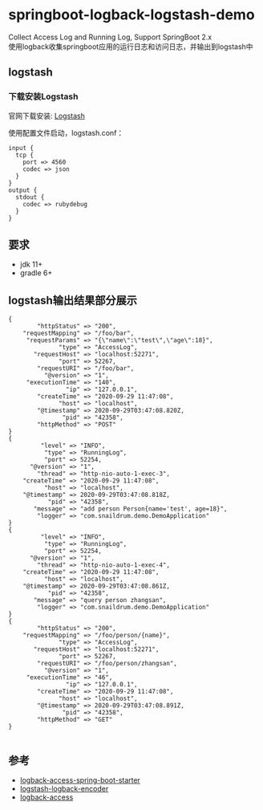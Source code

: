# springboot-logback-logstash-demo
Collect Access Log and Running Log, Support SpringBoot 2.x<br/>
使用logback收集springboot应用的运行日志和访问日志，并输出到logstash中

## logstash
### 下载安装Logstash
官网下载安装: [Logstash](https://www.elastic.co/guide/en/logstash/current/installing-logstash.html)

使用配置文件启动，logstash.conf：
```
input {
  tcp {
    port => 4560
    codec => json
  }
}
output {
  stdout {
    codec => rubydebug
  }
}

```

## 要求
- jdk 11+
- gradle 6+

## logstash输出结果部分展示

```
{
        "httpStatus" => "200",
    "requestMapping" => "/foo/bar",
     "requestParams" => "{\"name\":\"test\",\"age\":18}",
              "type" => "AccessLog",
       "requestHost" => "localhost:52271",
              "port" => 52267,
        "requestURI" => "/foo/bar",
          "@version" => "1",
     "executionTime" => "140",
                "ip" => "127.0.0.1",
        "createTime" => "2020-09-29 11:47:08",
              "host" => "localhost",
        "@timestamp" => 2020-09-29T03:47:08.820Z,
               "pid" => "42358",
        "httpMethod" => "POST"
}
{
         "level" => "INFO",
          "type" => "RunningLog",
          "port" => 52254,
      "@version" => "1",
        "thread" => "http-nio-auto-1-exec-3",
    "createTime" => "2020-09-29 11:47:08",
          "host" => "localhost",
    "@timestamp" => 2020-09-29T03:47:08.818Z,
           "pid" => "42358",
       "message" => "add person Person{name='test', age=18}",
        "logger" => "com.snaildrum.demo.DemoApplication"
}
{
         "level" => "INFO",
          "type" => "RunningLog",
          "port" => 52254,
      "@version" => "1",
        "thread" => "http-nio-auto-1-exec-4",
    "createTime" => "2020-09-29 11:47:08",
          "host" => "localhost",
    "@timestamp" => 2020-09-29T03:47:08.861Z,
           "pid" => "42358",
       "message" => "query person zhangsan",
        "logger" => "com.snaildrum.demo.DemoApplication"
}
{
        "httpStatus" => "200",
    "requestMapping" => "/foo/person/{name}",
              "type" => "AccessLog",
       "requestHost" => "localhost:52271",
              "port" => 52267,
        "requestURI" => "/foo/person/zhangsan",
          "@version" => "1",
     "executionTime" => "46",
                "ip" => "127.0.0.1",
        "createTime" => "2020-09-29 11:47:08",
              "host" => "localhost",
        "@timestamp" => 2020-09-29T03:47:08.891Z,
               "pid" => "42358",
        "httpMethod" => "GET"
}


```

## 参考

- [logback-access-spring-boot-starter](https://github.com/akihyro/logback-access-spring-boot-starter)
- [logstash-logback-encoder](https://github.com/logstash/logstash-logback-encoder)
- [logback-access](http://logback.qos.ch/access.html)


